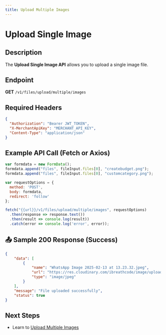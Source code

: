 ```yaml
---
title: Upload Multiple Images
---
```


# Upload Single Image

##  Description
The **Upload Single Image API** allows you to upload a single image file.

##  Endpoint
**GET** `/v1/files/upload/multiple/images`


##  Required Headers
```json
{
  "Authorization": "Bearer JWT_TOKEN",
  "X-MerchantApiKey": "MERCHANT_API_KEY",
  "Content-Type": "application/json"
}
```

##  Example API Call (Fetch or Axios)
```javascript
var formdata = new FormData();
formdata.append("files", fileInput.files[0], "createbudget.png");
formdata.append("files", fileInput.files[0], "customcategory.png");

var requestOptions = {
  method: 'POST',
  body: formdata,
  redirect: 'follow'
};

fetch("{{url}}/v1/files/upload/multiple/images", requestOptions)
  .then(response => response.text())
  .then(result => console.log(result))
  .catch(error => console.log('error', error));
```

## 📤 Sample 200 Response (Success)
```json
{
    "data": [
        {
            "name": "WhatsApp Image 2025-02-13 at 13.23.32.jpeg",
            "url": "https://res.cloudinary.com/ibreathcode/image/upload/v1/product/images/fvnbwmf3pk2z5wfzjipu",
            "type": "image/jpeg"
        }
    ],
    "message": "File uploaded successfully",
    "status": true
}
```

##  Next Steps
- Learn to [Upload Multiple Images](./upload-single-image.md)
